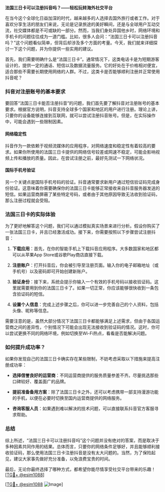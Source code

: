**法国三日卡可以注册抖音吗？——轻松玩转海外社交平台**

在当今这个全球化日益加深的时代，越来越多的人选择去国外旅行或者工作。对于喜欢分享生活的朋友们来说，无论是记录旅途的美好瞬间，还是与全球用户互动交流，社交媒体都是不可或缺的一部分。然而，当我们身处异国他乡时，网络环境和手机卡的问题往往成为一道门槛。比如，很多人会问：“法国三日卡可以注册抖音吗？”这个问题看似简单，但背后却涉及多个方面的考量。今天，我们就来详细探讨一下这个问题，并为你提供一些实用的建议。

首先，我们需要明确什么是“法国三日卡”。通常情况下，这类电话卡是为短期游客设计的，提供一定的通话、短信以及数据流量服务。它的好处在于价格相对便宜，适合那些不需要长期使用网络的人群。不过，这类卡是否能够顺利注册并正常使用抖音呢？

### 抖音对注册账号的基本要求

要回答“法国三日卡能否注册抖音”的问题，我们首先要了解抖音对注册账号的基本要求。根据官方说明，抖音支持全球多个国家和地区的用户进行注册。理论上讲，只要你的设备能够连接到互联网，就可以尝试注册抖音账号。但是，在实际操作中，可能会遇到一些限制因素。

#### 网络稳定性
抖音作为一款依赖于视频流媒体的应用程序，对网络速度和稳定性有着较高的要求。如果你所使用的法国三日卡提供的网络信号较差或网速不稳定，可能会影响视频上传和播放的质量。因此，在尝试注册之前，最好先测试一下网络状况。

#### 国际手机号验证
另一个关键点是国际手机号码的验证。抖音通常要求新用户通过短信验证码完成身份验证。这意味着你需要确保你的法国三日卡能够正常接收来自抖音服务器发送的短信。如果运营商屏蔽了某些特定号码，或者由于其他原因导致无法收到验证码，那么注册过程就会受阻。

### 法国三日卡的实际体验

为了更好地解答这个问题，我们可以通过模拟真实场景来进行分析。假设你购买了一张法国三日卡，并且已经激活成功。接下来，你需要按照以下步骤尝试注册抖音：

1. **下载应用**：首先，在你的智能手机上下载抖音应用程序。大多数国家和地区都可以从苹果App Store或谷歌Play商店直接下载。
   
2. **注册账户**：打开抖音后，你会被引导至注册页面。输入你的电子邮箱地址（或手机号）以及密码即可开始创建新账户。

3. **验证身份**：接下来，系统会提示你输入一个有效的手机号码以接收验证码。这里就需要用到你的法国三日卡了。如果一切正常，你应该能够很快收到一条包含验证码的短信。

4. **设置个人信息**：完成上述步骤之后，你可以进一步完善自己的个人资料，包括头像、昵称等信息。

需要注意的是，虽然大部分情况下法国三日卡都能够满足上述需求，但由于各国运营商之间的差异性，个别情况下可能会出现无法接收到验证码的情况。这时，你可以尝试更换不同的网络环境，例如切换至Wi-Fi热点，看看是否能解决问题。

### 如何提升成功率？

如果你发现自己的法国三日卡确实存在某些限制，不妨考虑采取以下措施来提高注册成功率：

- **选择信誉良好的运营商**：不同运营商提供的服务质量参差不齐。尽量挑选那些口碑较好、覆盖面广的品牌。
  
- **提前准备备用方案**：除了法国三日卡之外，还可以考虑携带一部支持漫游功能的手机，以便在必要时切换至国内运营商提供的网络服务。

- **咨询客服人员**：如果遇到难以解决的技术问题，可以直接联系抖音官方客服寻求帮助。

### 总结

综上所述，“法国三日卡可以注册抖音吗”这个问题并没有绝对的答案，而是取决于多种因素共同作用的结果。总体而言，只要你的网络条件足够好，并且能够顺利接收验证码，那么使用法国三日卡注册抖音是没有太大问题的。当然，为了保险起见，建议大家事先做好充分准备，以免浪费宝贵的时间。

最后，无论你最终选择了哪种方式，都希望你能尽情享受社交平台带来的乐趣！[[TG💪+ @esim1088](https://t.me/s/esim1088)]

[[TG💪+ @esim1088](https://t.me/s/esim1088) ![Image](https://i.postimg.cc/4NQfJmqS/Snipaste-2025-05-13-00-14-12.png)]